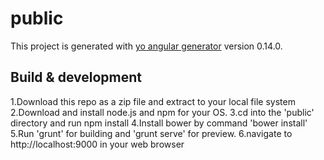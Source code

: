# public

This project is generated with [yo angular generator](https://github.com/yeoman/generator-angular)
version 0.14.0.

## Build & development
1.Download this repo as a zip file and extract to your local file system
2.Download and install node.js and npm for your OS.
3.cd into the 'public' directory and run npm install
4.Install bower by command 'bower install'
5.Run 'grunt' for building and 'grunt serve' for preview.
6.navigate to http://localhost:9000 in your web browser



